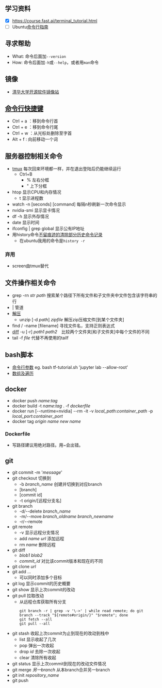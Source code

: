 ## 学习资料
- [x] https://course.fast.ai/terminal_tutorial.html
- [ ] Ubuntu[命令行指南
](https://wiki.ubuntu.org.cn/%E5%91%BD%E4%BB%A4%E8%A1%8C%E6%8C%87%E5%8D%97)

## 寻求帮助
* What: 命令后面加```--version```
* How: 命令后面加```-h```或```--help```，或者用```man```命令

## 镜像
* [清华大学开源软件镜像站](https://mirrors.tuna.tsinghua.edu.cn/help/ubuntu/)

## [命令行快捷键](https://linuxtoy.org/archives/bash-shortcuts.html)
* Ctrl + a ：移到命令行首
* Ctrl + e ：移到命令行尾
* Ctrl + w ：从光标处删除至字首
* Alt + f : 向前移动一个词
    
## 服务器控制相关命令
* [tmux](https://www.cnblogs.com/kaiye/p/6275207.html) 每次回来环境都一样，并在退出登陆后仍能继续运行
    * Ctrl+B
        * % 左右分框
        * " 上下分框
* htop 显示CPU和内存情况
    * t 显示进程数
* watch -n [seconds] [command] 每隔n秒刷新一次命令显示
* nvidia-smi 显示显卡情况
* df -h 显示外存情况
* date 显示时间
* ifconfig | grep global 显示公有IP地址
* 用history命令[不留痕迹的清除部分历史命令记录](不留痕迹的清除部分history历史命令记录)
	* 在ubuntu我用的命令是```history -r```
	

### 弃用
* screen由tmux替代

## 文件操作相关命令
* grep -rn *str* *path* 搜索某个路径下所有文件和子文件夹中文件包含该字符串的行
* | 管道
* [解压](https://www.jianshu.com/p/ca41f32420d6)
	* unzip [-d *path*] *zipfile* 解压zip压缩文件[到某个文件夹]
* find / -name [filename] 寻找文件名，支持正则表达式
* [diff](https://www.cnblogs.com/peida/archive/2012/12/12/2814048.html) -u [-r] *path1* *path2*　比较两个文件夹[和子文件夹]中每个文件的不同
* tail -f *file* 代替不再使用的tailf

## bash脚本
* [命令行参数](https://www.runoob.com/linux/linux-shell-passing-arguments.html)
	eg. bash tf-tutorial.sh 'jupyter lab --allow-root'
* [数组及遍历](https://blog.csdn.net/redhat456/article/details/6068409)

## docker
* docker push *name*:*tag*
* docker build -t *name*:*tag* .  -f *dockerfile* 
* docker run [--runtime=nvidia] --rm -it -v *local_path*:*container_path* -p *local_port*:*container_port*
* docker tag *origin name* *new name*

### Dockerfile
* 写路径建议用绝对路径。用~会出错。

## git
* git commit -m '*message*'
* git checkout 切换到
	* -b *branch_name* 创建并切换到对应branch
	* [branch]
	* [commit id]
	* -t origin/[远程分支名]
* git branch
	* -d/--delete *branch_name*
	* -m/--move  *branch_oldname* *branch_newname*
	* -r/--remote
* git remote
	* -v 显示远程分支情况
	* add *name* *url* 添加远程
	* rm *name* 删除远程
* git diff
	* *blob1* *blob2*
	* *commit_id* 对比该commit版本和现在的不同
* git clone *url*
* git add ... 
	* 可以同时添加多个目标
* git log 显示commit的历史概要
* git show 显示上次commit的改动
* git pull 拉取改动
	* 从远程仓库获取所有分支
		```
		git branch -r | grep -v '\->' | while read remote; do git branch --track "${remote#origin/}" "$remote"; done
		git fetch --all
		git pull --all
		```
* git stash 收起上次commit为止到现在的改动到栈中
	* list 显示收起了几次
	* pop 弹出一次收起
	* drop *id* 去除一次收起
	* clear 清除所有收起
* git status 显示上次commit到现在的改动文件情况
* git merge *另一branch* 从本branch合并另一branch
* git init *repository_name*
* git push 
